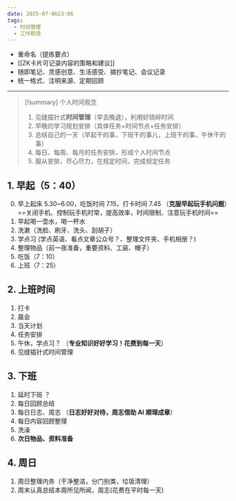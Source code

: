 ```yaml
---
date: 2025-07-0623:06
tags:
  - 时间管理
  - 工作职场
---
```

- 重命名（提炼要点）
- [[ZK卡片可记录内容的策略和建议]]
- 随即笔记、灵感创意、生活感受、摘抄笔记、会议记录
- 统一格式、注明来源、定期回顾
---
> [!summary] 个人时间观念 
> 1. 见缝插针式**时间管理**（早去晚退），利用好琐碎时间 
> 2. 早晚的学习规划安排（具体任务+时间节点+任务安排）
> 3. 总结自己的一天（早起干的事，下班干的事儿，上班干的事，午休干的事）
> 4. 每日、每周、每月的任务安排，形成个人时间节点
> 5. 服从安排，尽心尽力，在规定时间，完成规定任务
## 1. 早起（5：40）
0. 早上起床 5.30~6.00，吃饭时间 7.15，打卡时间 7.45 （**克服早起玩手机问题**）==关闭手机、控制玩手机时常，提高效率，时间限制、注意玩手机时间==
1. 早起喝一壶水，喝一杯水 
2. 洗漱（洗脸、刷牙、洗头、刮胡子）
3. 学点习 (学点英语、看点文章公众号？、整理文件夹、手机相册？)
4. 整理物品（前一夜准备，重要资料、工装、帽子）
5. 吃饭（7：10）
6. 上班（7：25）

## 2. 上班时间 
1. 打卡 
2. 晨会 
3. 当天计划 
4. 任务安排 
5. 午休，学点习？ （**专业知识好好学习！花费到每一天**）
6. 见缝插针式时间管理 

## 3. 下班 
1. 延时下班 ？ 
2. 每日回顾总结 
3. 每日日志、周志 （**日志好好对待，周志借助 AI 顺理成章**）
4. 每日内容回顾整理
5. 洗澡
6. **次日物品、资料准备**

## 4. 周日 
1. 周日整理内务（干净整洁，分门别类，垃圾清理）
2. 周末认真总结本周所见所闻，周志(花费在平时每一天)